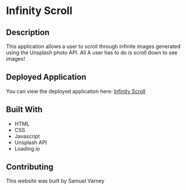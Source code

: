 # Infinity Scroll

## Description
This application allows a user to scroll through infinite images generated using the Unsplash photo API. All A user has to do is scroll down to see images! 

## Deployed Application
You can view the deployed application here: 
[Infinity Scroll](https://samvrny.github.io/infinityscroll/)

## Built With
* HTML
* CSS
* Javascript
* Unsplash API
* Loading.io 

## Contributing
This website was built by Samuel Varney